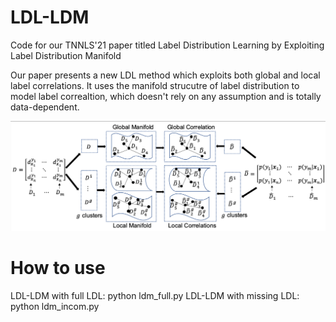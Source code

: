 # LDL-LDM
Code for our TNNLS'21 paper titled Label Distribution Learning by Exploiting Label Distribution Manifold

Our paper presents a new LDL method which exploits both global and local label correlations. It uses the manifold strucutre of label distribution to model label correaltion, which doesn't rely on any assumption and is totally data-dependent. 

![Framework of LDL-LDM](./framework.png)


# How to use
LDL-LDM with full LDL: python ldm_full.py
LDL-LDM with missing LDL: python ldm_incom.py

